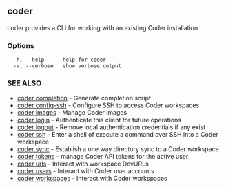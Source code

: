 ## coder

coder provides a CLI for working with an existing Coder installation

### Options

```
  -h, --help      help for coder
  -v, --verbose   show verbose output
```

### SEE ALSO

* [coder completion](coder_completion.md)	 - Generate completion script
* [coder config-ssh](coder_config-ssh.md)	 - Configure SSH to access Coder workspaces
* [coder images](coder_images.md)	 - Manage Coder images
* [coder login](coder_login.md)	 - Authenticate this client for future operations
* [coder logout](coder_logout.md)	 - Remove local authentication credentials if any exist
* [coder ssh](coder_ssh.md)	 - Enter a shell of execute a command over SSH into a Coder workspace
* [coder sync](coder_sync.md)	 - Establish a one way directory sync to a Coder workspace
* [coder tokens](coder_tokens.md)	 - manage Coder API tokens for the active user
* [coder urls](coder_urls.md)	 - Interact with workspace DevURLs
* [coder users](coder_users.md)	 - Interact with Coder user accounts
* [coder workspaces](coder_workspaces.md)	 - Interact with Coder workspaces

